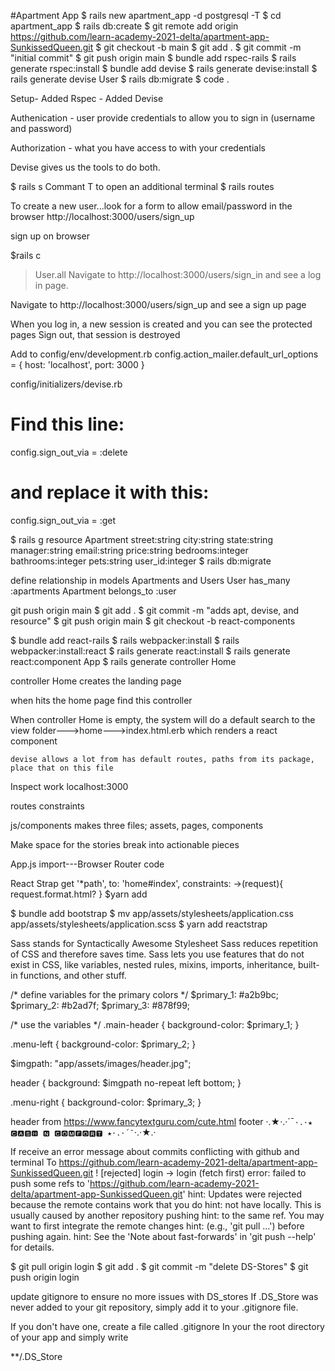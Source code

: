 #Apartment App
$ rails new apartment_app -d postgresql -T
$  cd apartment_app
$  rails db:create
$  git remote add origin https://github.com/learn-academy-2021-delta/apartment-app-SunkissedQueen.git
$  git checkout -b main
$  git add .
$  git commit -m "initial commit"
$  git push origin main
$  bundle add rspec-rails
$  rails generate rspec:install
$  bundle add devise
$  rails generate devise:install
$  rails generate devise User
$  rails db:migrate
$  code .

Setup- Added Rspec
    - Added Devise

Authenication - user provide credentials to allow you to sign in (username and password)

Authorization - what you have access to with your credentials

Devise gives us the tools to do both.

$ rails s
Commant T to open an additional terminal
$ rails routes

To create a new user...look for a form to allow email/password
in the browser
http://localhost:3000/users/sign_up

sign up on browser

$rails c
>User.all
Navigate to http://localhost:3000/users/sign_in and see a log in page.

Navigate to http://localhost:3000/users/sign_up and see a sign up page

When you log in, a new session is created and you can see the protected pages
Sign out, that session is destroyed

Add to config/env/development.rb
config.action_mailer.default_url_options = { host: 'localhost', port: 3000 }

config/initializers/devise.rb
# Find this line:
config.sign_out_via = :delete
# and replace it with this:
config.sign_out_via = :get

$ rails g resource Apartment street:string city:string state:string manager:string email:string price:string bedrooms:integer bathrooms:integer pets:string user_id:integer
$ rails db:migrate

define relationship in models
Apartments and Users
User has_many :apartments
Apartment belongs_to :user

git push origin main
$ git add .
$  git commit -m "adds apt, devise, and resource"
$  git push origin main
$  git checkout -b react-components

$ bundle add react-rails
$ rails webpacker:install
$ rails webpacker:install:react
$ rails generate react:install
$ rails generate react:component App
$ rails generate controller Home

controller Home creates the landing page

when hits the home page find this controller

When controller Home is empty, the system will do a default search to the view folder--->home--->index.html.erb  which renders a react component

    devise allows a lot from has default routes, paths from its package, place that on this file


Inspect work
localhost:3000

routes constraints

js/components
    makes three files; assets, pages, components

Make space for the stories
break into actionable pieces

App.js
import---Browser Router code

React Strap
get '*path', to: 'home#index', constraints: ->(request){ request.format.html? }
$yarn add 

$ bundle add bootstrap
$ mv app/assets/stylesheets/application.css app/assets/stylesheets/application.scss
$ yarn add reactstrap


Sass stands for Syntactically Awesome Stylesheet
Sass reduces repetition of CSS and therefore saves time. Sass lets you use features that do not exist in CSS, like variables, nested rules, mixins, imports, inheritance, built-in functions, and other stuff.

/* define variables for the primary colors */
$primary_1: #a2b9bc;
$primary_2: #b2ad7f;
$primary_3: #878f99;

/* use the variables */
.main-header {
  background-color: $primary_1;
}

.menu-left {
  background-color: $primary_2;
}


$imgpath: "app/assets/images/header.jpg";

header {
	background: $imgpath no-repeat left bottom;
}

.menu-right {
  background-color: $primary_3;
}

<div style={{ backgroundImage: "url(/img/header.jpg)", backgroundRepeat: 'no-repeat',
  width:'100%'}}>

  header from https://www.fancytextguru.com/cute.html
  footer ·.★·.·´¯`·.·★ 🅲🅰🆂🅷 🅽 🅲🅾🅼🅵🅾🆁🆃 ★·.·´¯`·.·★.·

  If receive an error message about commits conflicting with github and terminal
  To https://github.com/learn-academy-2021-delta/apartment-app-SunkissedQueen.git
 ! [rejected]        login -> login (fetch first)
error: failed to push some refs to 'https://github.com/learn-academy-2021-delta/apartment-app-SunkissedQueen.git'
hint: Updates were rejected because the remote contains work that you do
hint: not have locally. This is usually caused by another repository pushing
hint: to the same ref. You may want to first integrate the remote changes
hint: (e.g., 'git pull ...') before pushing again.
hint: See the 'Note about fast-forwards' in 'git push --help' for details.

$ git pull origin login
$ git add .
$ git commit -m "delete DS-Stores"
$ git push origin login

update gitignore to ensure no more issues with DS_stores
If .DS_Store was never added to your git repository, simply add it to your .gitignore file.

If you don't have one, create a file called
.gitignore
In your the root directory of your app and simply write

**/.DS_Store